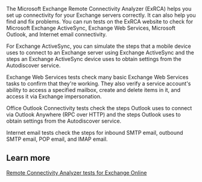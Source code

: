 The Microsoft Exchange Remote Connectivity Analyzer (ExRCA) helps you set up connectivity for your Exchange servers correctly. It can also help you find and fix problems. You can run tests on the ExRCA website to check for Microsoft Exchange ActiveSync, Exchange Web Services, Microsoft Outlook, and Internet email connectivity. 

For Exchange ActiveSync, you can simulate the steps that a mobile device uses to connect to an Exchange server using Exchange ActiveSync and the steps an Exchange ActiveSync device uses to obtain settings from the Autodiscover service.  

Exchange Web Services tests check many basic Exchange Web Services tasks to confirm that they're working. They also verify a service account's ability to access a specified mailbox, create and delete items in it, and access it via Exchange impersonation.  

Office Outlook Connectivity tests check the steps Outlook uses to connect via Outlook Anywhere (RPC over HTTP) and the steps Outlook uses to obtain settings from the Autodiscover service. 

Internet email tests check the steps for inbound SMTP email, outbound SMTP email, POP email, and IMAP email. 

## Learn more

[Remote Connectivity Analyzer tests for Exchange Online](https://docs.microsoft.com/exchange/clients-and-mobile-in-exchange-online/remote-connectivity-analyzer-tests&azure-portal=true) 

 